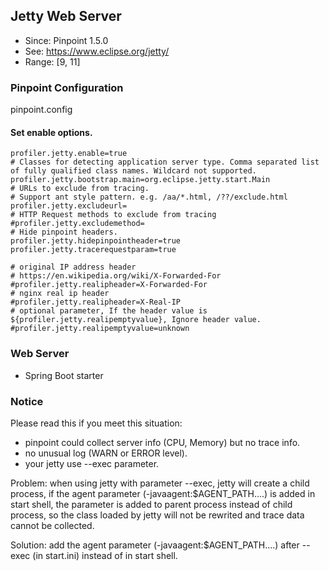 ## Jetty Web Server
* Since: Pinpoint 1.5.0
* See: https://www.eclipse.org/jetty/
* Range: [9, 11]

### Pinpoint Configuration
pinpoint.config

#### Set enable options.
~~~
profiler.jetty.enable=true
# Classes for detecting application server type. Comma separated list of fully qualified class names. Wildcard not supported.
profiler.jetty.bootstrap.main=org.eclipse.jetty.start.Main
# URLs to exclude from tracing.
# Support ant style pattern. e.g. /aa/*.html, /??/exclude.html
profiler.jetty.excludeurl=
# HTTP Request methods to exclude from tracing
#profiler.jetty.excludemethod=
# Hide pinpoint headers.
profiler.jetty.hidepinpointheader=true
profiler.jetty.tracerequestparam=true

# original IP address header
# https://en.wikipedia.org/wiki/X-Forwarded-For
#profiler.jetty.realipheader=X-Forwarded-For
# nginx real ip header
#profiler.jetty.realipheader=X-Real-IP
# optional parameter, If the header value is ${profiler.jetty.realipemptyvalue}, Ignore header value.
#profiler.jetty.realipemptyvalue=unknown
~~~

### Web Server
* Spring Boot starter

### Notice
Please read this if you meet this situation:
- pinpoint could collect server info (CPU, Memory) but no trace info.
- no unusual log (WARN or ERROR level). 
- your jetty use --exec parameter.

Problem:
when using jetty with parameter --exec, jetty will create a child process, if the agent parameter (-javaagent:$AGENT_PATH....) is added in start shell, the parameter is added to parent process instead of child process, so the class loaded by jetty will not be rewrited and trace data cannot be collected.

Solution:
add the agent parameter (-javaagent:$AGENT_PATH....) after --exec (in start.ini) instead of in start shell.

